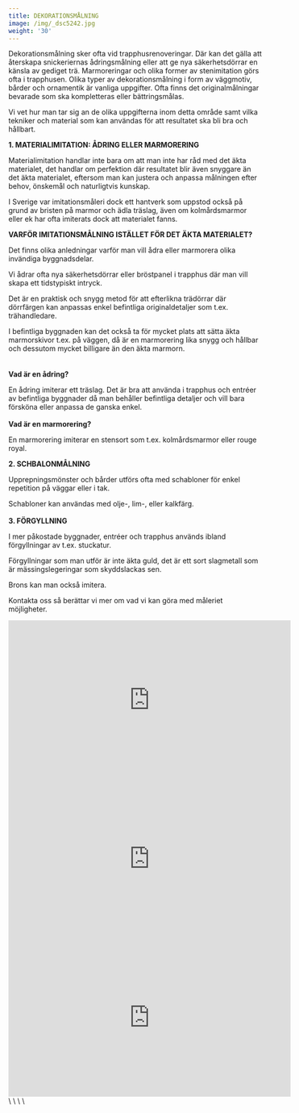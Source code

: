 ```yaml
---
title: DEKORATIONSMÅLNING
image: /img/_dsc5242.jpg
weight: '30'
---
```

Dekorationsmålning sker ofta vid trapphusrenoveringar. Där kan det gälla att återskapa snickeriernas ådringsmålning eller att ge nya säkerhetsdörrar en känsla av gediget trä. Marmoreringar och olika former av stenimitation görs ofta i trapphusen. Olika typer av dekorationsmålning i form av väggmotiv, bårder och ornamentik är vanliga uppgifter. Ofta finns det originalmålningar bevarade som ska kompletteras eller bättringsmålas.

Vi vet hur man tar sig an de olika uppgifterna inom detta område samt vilka tekniker och material som kan användas för att resultatet ska bli bra och hållbart. 

**1. MATERIALIMITATION: ÅDRING ELLER MARMORERING**

Materialimitation handlar inte bara om att man inte har råd med det äkta materialet, det handlar om perfektion där resultatet blir även snyggare än det äkta materialet, eftersom man kan justera och anpassa målningen efter behov, önskemål och naturligtvis kunskap.



I Sverige var imitationsmåleri dock ett hantverk som uppstod också på grund av bristen på marmor och ädla träslag, även om kolmårdsmarmor eller ek har ofta imiterats dock att materialet fanns.



**VARFÖR IMITATIONSMÅLNING ISTÄLLET FÖR DET ÄKTA MATERIALET?**

Det finns olika anledningar varför man vill ådra eller marmorera olika invändiga byggnadsdelar. 

Vi ådrar ofta nya säkerhetsdörrar eller bröstpanel i trapphus där man vill skapa ett tidstypiskt intryck. 

Det är en praktisk och snygg metod för att efterlikna trädörrar där dörrfärgen kan anpassas enkel befintliga originaldetaljer som t.ex. trähandledare. 



I befintliga byggnaden kan det också ta för mycket plats att sätta äkta marmorskivor t.ex. på väggen, då är en marmorering lika snygg och hållbar och dessutom mycket billigare än den  äkta marmorn.\
\
\
**Vad är en ådring?**

En ådring imiterar ett träslag. Det är bra att använda i trapphus och entréer av befintliga byggnader då man behåller befintliga detaljer och vill bara försköna eller anpassa de ganska enkel. \
\
**Vad är en marmorering?**

En marmorering imiterar en stensort som t.ex. kolmårdsmarmor eller rouge royal.



**2. SCHBALONMÅLNING**

Upprepningsmönster och bårder utförs ofta med schabloner för enkel repetition på väggar eller i tak. 

Schabloner kan användas med olje-, lim-, eller kalkfärg.\
\
**3. FÖRGYLLNING**

I mer påkostade byggnader, entréer och trapphus används ibland förgyllningar av t.ex. stuckatur. 

Förgyllningar som man utför är inte äkta guld, det är ett sort slagmetall som är mässingslegeringar som skyddslackas sen. 

Brons kan man också imitera. 









Kontakta oss så berättar vi mer om vad vi kan göra med måleriet möjligheter.

<iframe width="560" height="315" src="https://www.youtube.com/embed/jNHad_3QKeA" frameborder="0" allow="autoplay; encrypted-media" allowfullscreen></iframe>

<iframe width="560" height="315" src="https://www.youtube.com/embed/Rnlef9lCnCM" frameborder="0" allow="autoplay; encrypted-media" allowfullscreen></iframe>

<iframe width="560" height="315" src="https://www.youtube.com/embed/i8vKd8V4juA" frameborder="0" allow="autoplay; encrypted-media" allowfullscreen></iframe>
\
\
\
\
